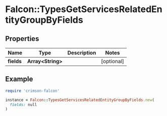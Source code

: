 # Falcon::TypesGetServicesRelatedEntityGroupByFields

## Properties

| Name | Type | Description | Notes |
| ---- | ---- | ----------- | ----- |
| **fields** | **Array&lt;String&gt;** |  | [optional] |

## Example

```ruby
require 'crimson-falcon'

instance = Falcon::TypesGetServicesRelatedEntityGroupByFields.new(
  fields: null
)
```


